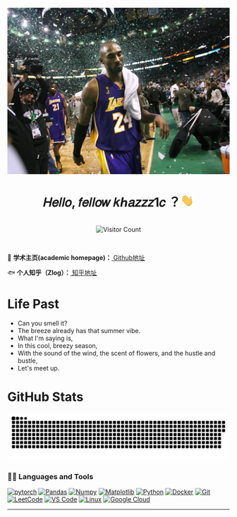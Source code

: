 <a href=#><img src="IMG_1532.JPG"></a>
<h1 align="center"> 𝐻𝑒𝑙𝑙𝑜, 𝑓𝑒𝑙𝑙𝑜𝑤 𝑘ℎ𝑎𝑧𝑧𝑧1𝑐 ？<img src="https://raw.githubusercontent.com/ABSphreak/ABSphreak/master/gifs/Hi.gif" width="30px"></h1>

<br>

<div align="center">
  <img src="https://profile-counter.glitch.me/{khazic}/count.svg" alt="Visitor Count" />
</div>

<br> <!-- Added line break here -->

📰 **学术主页(academic homepage)：**<a href="https://github.com/khazic" target="_blank"> Github地址</a>

🐟 **个人知乎（Zlog）：**<a href="https://www.zhihu.com/people/khazic" target="_blank"> 知乎地址</a>


# Life Past

- Can you smell it?
- The breeze already has that summer vibe.
- What I'm saying is,
- In this cool, breezy season,
- With the sound of the wind, the scent of flowers, and the hustle and bustle,
- Let's meet up.
  
# GitHub Stats

<a href=#><img src="contributions.svg"></a>

<div float="right"> 


### 👨‍💻 Languages and Tools

[![pytorch](https://img.shields.io/badge/-pytorch-02569B?style=flat&logo=pytorch&link=https://github.com/hritik5102)](https://github.com/khazic)
[![Pandas](https://img.shields.io/badge/-Pandas-150458?style=flat&logo=Pandas&link=https://github.com/Quananhle/Python-AWS-TradingAI)](https://github.com/Quananhle/Python-AWS-TradingAI)
[![Numpy](https://img.shields.io/badge/-Numpy-lightgray?style=flat&logo=Numpy&logoColor=white&link=https://github.com/Quananhle/Python-AWS-TradingAI)](https://github.com/Quananhle/Python-AWS-TradingAI)
[![Matplotlib](https://img.shields.io/badge/-Matplotlib-black?style=flat&logo=Matplotlib&logoColor=white&link=https://github.com/Quananhle/Python-AWS-TradingAI)](https://github.com/Quananhle/Python-AWS-TradingAI)
[![Python](https://img.shields.io/badge/-Python-black?style=flat&logo=python&link=https://github.com/hritik5102)](https://github.com/khazic)
[![Docker](https://img.shields.io/badge/-Docker-black?style=flat&logo=docker&link=https://github.com/hritik5102)](https://github.com/khazic)
[![Git](https://img.shields.io/badge/-Git-black?style=flat&logo=git&link=https://github.com/hritik5102)](https://github.com/khazic)
[![LeetCode](https://img.shields.io/badge/-LeetCode-02569B?style=flat&logo=leetCode&link=https://github.com/hritik5102)](https://github.com/khazic)
[![VS Code](https://img.shields.io/badge/-VS%20Code-007ACC?style=flat&logo=visual-studio-code&link=https://github.com/yourusername)](https://github.com/khazic)
[![Linux](https://img.shields.io/badge/-Linux-FCC624?style=flat&logo=linux&link=https://github.com/yourusername)](https://github.com/khazic)
[![Google Cloud](https://img.shields.io/badge/-Google%20Cloud-4285F4?style=flat&logo=google-cloud&link=https://github.com/yourusername)](https://github.com/khazic)




<hr>


